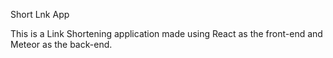 Short Lnk App

This is a Link Shortening application made using React as the front-end and Meteor as the back-end.
